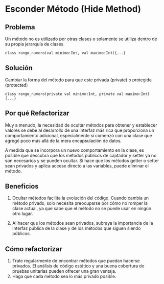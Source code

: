 # Esconder Método (Hide Method)

## Problema

Un método no es utilizado por otras clases o solamente se utiliza dentro de su propia jerarquía de clases.

~~~~
class rango_numero(val minimo:Int, val maximo:Int){...}
~~~~

## Solución

Cambiar la forma del método para que este privada (private) o protegida (protected)

~~~~
class rango_numero(private val minimo:Int, private val maximo:Int){...}
~~~~

## Por qué Refactorizar
Muy a menudo, la necesidad de ocultar métodos para obtener y establecer valores se debe al desarrollo de una interfaz más rica que proporciona un comportamiento adicional,
especialmente si comenzó con una clase que agregó poco más allá de la mera encapsulación de datos.

A medida que se incorpora un nuevo comportamiento en la clase, es posible que descubra que los métodos públicos de captador y setter ya no son necesarios y se pueden ocultar.
Si hace que los métodos getter o setter sean privados y aplica acceso directo a las variables, puede eliminar el método.

## Beneficios

1. Ocultar métodos facilita la evolución del código. Cuando cambia un método privado, solo necesita preocuparse por cómo no romper la clase actual,
   ya que sabe que el método no se puede usar en ningún otro lugar.

2. Al hacer que los métodos sean privados, subraya la importancia de la interfaz pública de la clase y de los métodos que siguen siendo públicos.

## Cómo refactorizar

1. Trate regularmente de encontrar métodos que puedan hacerse privados.
   El análisis de código estático y una buena cobertura de pruebas unitarias pueden ofrecer una gran ventaja.
2. Haga que cada método sea lo más privado posible.